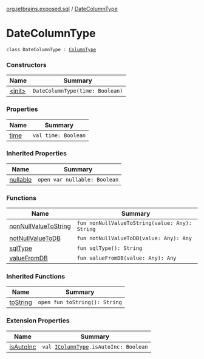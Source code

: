 [org.jetbrains.exposed.sql](../index.md) / [DateColumnType](.)

# DateColumnType

`class DateColumnType : `[`ColumnType`](../-column-type/index.md)

### Constructors

| Name | Summary |
|---|---|
| [&lt;init&gt;](-init-.md) | `DateColumnType(time: Boolean)` |

### Properties

| Name | Summary |
|---|---|
| [time](time.md) | `val time: Boolean` |

### Inherited Properties

| Name | Summary |
|---|---|
| [nullable](../-column-type/nullable.md) | `open var nullable: Boolean` |

### Functions

| Name | Summary |
|---|---|
| [nonNullValueToString](non-null-value-to-string.md) | `fun nonNullValueToString(value: Any): String` |
| [notNullValueToDB](not-null-value-to-d-b.md) | `fun notNullValueToDB(value: Any): Any` |
| [sqlType](sql-type.md) | `fun sqlType(): String` |
| [valueFromDB](value-from-d-b.md) | `fun valueFromDB(value: Any): Any` |

### Inherited Functions

| Name | Summary |
|---|---|
| [toString](../-column-type/to-string.md) | `open fun toString(): String` |

### Extension Properties

| Name | Summary |
|---|---|
| [isAutoInc](../is-auto-inc.md) | `val `[`IColumnType`](../-i-column-type/index.md)`.isAutoInc: Boolean` |

